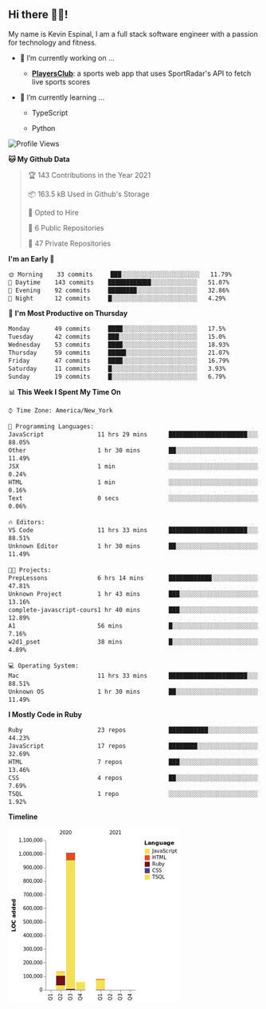 ## Hi there 👋🏽!

My name is Kevin Espinal, I am a full stack software engineer with a passion for technology and fitness.

- 🔭 I’m currently working on ...

     - **[PlayersClub](https://playersclub.herokuapp.com/#/)**: a sports web app that uses SportRadar's API to fetch live sports scores

- 🌱 I’m currently learning ...

     - TypeScript
     
     - Python
     
<!--START_SECTION:waka-->
![Profile Views](http://img.shields.io/badge/Profile%20Views-0-blue)

**🐱 My Github Data** 

> 🏆 143 Contributions in the Year 2021
 > 
> 📦 163.5 kB Used in Github's Storage 
 > 
> 💼 Opted to Hire
 > 
> 📜 6 Public Repositories 
 > 
> 🔑 47 Private Repositories  
 > 
**I'm an Early 🐤** 

```text
🌞 Morning    33 commits     ███░░░░░░░░░░░░░░░░░░░░░░   11.79% 
🌆 Daytime    143 commits    ████████████░░░░░░░░░░░░░   51.07% 
🌃 Evening    92 commits     ████████░░░░░░░░░░░░░░░░░   32.86% 
🌙 Night      12 commits     █░░░░░░░░░░░░░░░░░░░░░░░░   4.29%

```
📅 **I'm Most Productive on Thursday** 

```text
Monday       49 commits     ████░░░░░░░░░░░░░░░░░░░░░   17.5% 
Tuesday      42 commits     ███░░░░░░░░░░░░░░░░░░░░░░   15.0% 
Wednesday    53 commits     ████░░░░░░░░░░░░░░░░░░░░░   18.93% 
Thursday     59 commits     █████░░░░░░░░░░░░░░░░░░░░   21.07% 
Friday       47 commits     ████░░░░░░░░░░░░░░░░░░░░░   16.79% 
Saturday     11 commits     █░░░░░░░░░░░░░░░░░░░░░░░░   3.93% 
Sunday       19 commits     █░░░░░░░░░░░░░░░░░░░░░░░░   6.79%

```


📊 **This Week I Spent My Time On** 

```text
⌚︎ Time Zone: America/New_York

💬 Programming Languages: 
JavaScript               11 hrs 29 mins      ██████████████████████░░░   88.05% 
Other                    1 hr 30 mins        ██░░░░░░░░░░░░░░░░░░░░░░░   11.49% 
JSX                      1 min               ░░░░░░░░░░░░░░░░░░░░░░░░░   0.24% 
HTML                     1 min               ░░░░░░░░░░░░░░░░░░░░░░░░░   0.16% 
Text                     0 secs              ░░░░░░░░░░░░░░░░░░░░░░░░░   0.06%

🔥 Editors: 
VS Code                  11 hrs 33 mins      ██████████████████████░░░   88.51% 
Unknown Editor           1 hr 30 mins        ██░░░░░░░░░░░░░░░░░░░░░░░   11.49%

🐱‍💻 Projects: 
PrepLessons              6 hrs 14 mins       ████████████░░░░░░░░░░░░░   47.81% 
Unknown Project          1 hr 43 mins        ███░░░░░░░░░░░░░░░░░░░░░░   13.16% 
complete-javascript-cours1 hr 40 mins        ███░░░░░░░░░░░░░░░░░░░░░░   12.89% 
A1                       56 mins             █░░░░░░░░░░░░░░░░░░░░░░░░   7.16% 
w2d1_pset                38 mins             █░░░░░░░░░░░░░░░░░░░░░░░░   4.89%

💻 Operating System: 
Mac                      11 hrs 33 mins      ██████████████████████░░░   88.51% 
Unknown OS               1 hr 30 mins        ██░░░░░░░░░░░░░░░░░░░░░░░   11.49%

```

**I Mostly Code in Ruby** 

```text
Ruby                     23 repos            ███████████░░░░░░░░░░░░░░   44.23% 
JavaScript               17 repos            ████████░░░░░░░░░░░░░░░░░   32.69% 
HTML                     7 repos             ███░░░░░░░░░░░░░░░░░░░░░░   13.46% 
CSS                      4 repos             ██░░░░░░░░░░░░░░░░░░░░░░░   7.69% 
TSQL                     1 repo              ░░░░░░░░░░░░░░░░░░░░░░░░░   1.92%

```


**Timeline**

![Chart not found](https://raw.githubusercontent.com/espinalk212/espinalk212/main/charts/bar_graph.png) 


<!--END_SECTION:waka-->


<!--
**espinalk212/espinalk212** is a ✨ _special_ ✨ repository because its `README.md` (this file) appears on your GitHub profile.

Here are some ideas to get you started:

- 🔭 I’m currently working on ...
- 🌱 I’m currently learning ...
- 👯 I’m looking to collaborate on ...
- 🤔 I’m looking for help with ...
- 💬 Ask me about ...
- 📫 How to reach me: ...
- 😄 Pronouns: ...
- ⚡ Fun fact: ...
-->
